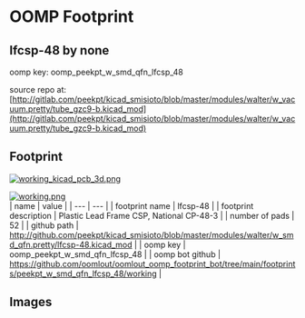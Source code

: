 # OOMP Footprint  
## lfcsp-48  by none  
  
oomp key: oomp_peekpt_w_smd_qfn_lfcsp_48  
  
source repo at: [http://gitlab.com/peekpt/kicad_smisioto/blob/master/modules/walter/w_vacuum.pretty/tube_gzc9-b.kicad_mod](http://gitlab.com/peekpt/kicad_smisioto/blob/master/modules/walter/w_vacuum.pretty/tube_gzc9-b.kicad_mod)  
## Footprint  
  
[![working_kicad_pcb_3d.png](working_kicad_pcb_3d_600.png)](working_kicad_pcb_3d.png)  
  
[![working.png](working_600.png)](working.png)  
| name | value | 
| --- | --- | 
| footprint name | lfcsp-48 | 
| footprint description | Plastic Lead Frame CSP, National CP-48-3 | 
| number of pads | 52 | 
| github path | http://github.com/peekpt/kicad_smisioto/blob/master/modules/walter/w_smd_qfn.pretty/lfcsp-48.kicad_mod | 
| oomp key | oomp_peekpt_w_smd_qfn_lfcsp_48 | 
| oomp bot github | https://github.com/oomlout/oomlout_oomp_footprint_bot/tree/main/footprints/peekpt_w_smd_qfn_lfcsp_48/working | 
## Images  
